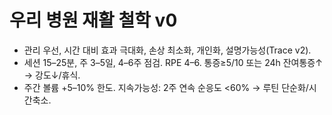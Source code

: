 # 우리 병원 재활 철학 v0
- 관리 우선, 시간 대비 효과 극대화, 손상 최소화, 개인화, 설명가능성(Trace v2).
- 세션 15–25분, 주 3–5일, 4–6주 점검. RPE 4–6. 통증≥5/10 또는 24h 잔여통증↑ → 강도↓/휴식.
- 주간 볼륨 +5–10% 한도. 지속가능성: 2주 연속 순응도 <60% → 루틴 단순화/시간축소.

